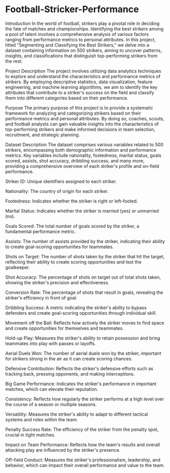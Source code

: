 # Football-Stricker-Performance
Introduction
In the world of football, strikers play a pivotal role in deciding the fate of matches and championships. Identifying the best strikers among a pool of talent involves a comprehensive analysis of various factors ranging from performance metrics to personal attributes. In this project, titled "Segmenting and Classifying the Best Strikers," we delve into a dataset containing information on 500 strikers, aiming to uncover patterns, insights, and classifications that distinguish top-performing strikers from the rest.

Project Description
The project involves utilizing data analytics techniques to explore and understand the characteristics and performance metrics of strikers. By employing descriptive statistics, data visualization, feature engineering, and machine learning algorithms, we aim to identify the key attributes that contribute to a striker's success on the field and classify them into different categories based on their performance.

Purpose
The primary purpose of this project is to provide a systematic framework for analyzing and categorizing strikers based on their performance metrics and personal attributes. By doing so, coaches, scouts, and football analysts can gain valuable insights into the characteristics of top-performing strikers and make informed decisions in team selection, recruitment, and strategic planning.

Dataset Description
The dataset comprises various variables related to 500 strikers, encompassing both demographic information and performance metrics. Key variables include nationality, footedness, marital status, goals scored, assists, shot accuracy, dribbling success, and many more, providing a comprehensive overview of each striker's profile and on-field performance.

Striker ID: Unique identifiers assigned to each striker.

Nationality: The country of origin for each striker.

Footedness: Indicates whether the striker is right or left-footed.

Marital Status: Indicates whether the striker is married (yes) or unmarried (no).

Goals Scored: The total number of goals scored by the striker, a fundamental performance metric.

Assists: The number of assists provided by the striker, indicating their ability to create goal-scoring opportunities for teammates.

Shots on Target: The number of shots taken by the striker that hit the target, reflecting their ability to create scoring opportunities and test the goalkeeper.

Shot Accuracy: The percentage of shots on target out of total shots taken, showing the striker's precision and effectiveness.

Conversion Rate: The percentage of shots that result in goals, revealing the striker's efficiency in front of goal.

Dribbling Success: A metric indicating the striker's ability to bypass defenders and create goal-scoring opportunities through individual skill.

Movement off the Ball: Reflects how actively the striker moves to find space and create opportunities for themselves and teammates.

Hold-up Play: Measures the striker's ability to retain possession and bring teammates into play with passes or layoffs.

Aerial Duels Won: The number of aerial duels won by the striker, important for strikers strong in the air as it can create scoring chances.

Defensive Contribution: Reflects the striker's defensive efforts such as tracking back, pressing opponents, and making interceptions.

Big Game Performance: Indicates the striker's performance in important matches, which can elevate their reputation.

Consistency: Reflects how regularly the striker performs at a high level over the course of a season or multiple seasons.

Versatility: Measures the striker's ability to adapt to different tactical systems and roles within the team.

Penalty Success Rate: The efficiency of the striker from the penalty spot, crucial in tight matches.

Impact on Team Performance: Reflects how the team's results and overall attacking play are influenced by the striker's presence.

Off-field Conduct: Measures the striker's professionalism, leadership, and behavior, which can impact their overall performance and value to the team.
